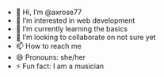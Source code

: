 - 👋 Hi, I’m @axrose77
- 👀 I’m interested in web development
- 🌱 I’m currently learning the basics
- 💞️ I’m looking to collaborate on not sure yet 
- 📫 How to reach me 
- 😄 Pronouns: she/her
- ⚡ Fun fact: I am a musician

<!---
axrose77/axrose77 is a ✨ special ✨ repository because its `README.md` (this file) appears on your GitHub profile.
You can click the Preview link to take a look at your changes.
--->
